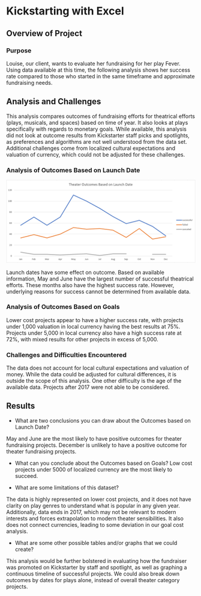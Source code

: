 # Kickstarting with Excel

## Overview of Project

### Purpose

Louise, our client, wants to evaluate her fundraising for her play Fever. Using data available at this time, the following analysis shows her success rate compared to those who started in the same timeframe and approximate fundraising needs.

## Analysis and Challenges

This analysis compares outcomes of fundraising efforts for theatrical efforts (plays, musicals, and spaces) based on time of year. It also looks at plays specifically with regards to monetary goals. While available, this analysis did not look at outcome results from Kickstarter staff picks and spotlights, as preferences and algorithms are not well understood from the data set. Additional challenges come from localized cultural expectations and valuation of currency, which could not be adjusted for these challenges.

### Analysis of Outcomes Based on Launch Date

![OutcomesBasedOnLaunchDate](/resources/Theater_Outcomes_vs_Launch.PNG)

Launch dates have some effect on outcome. Based on available information, May and June have the largest number of successful theatrical efforts. These months also have the highest success rate. However, underlying reasons for success cannot be determined from available data.

### Analysis of Outcomes Based on Goals

Lower cost projects appear to have a higher success rate, with projects under 1,000 valuation in local currency having the best results at 75%. Projects under 5,000 in local currency also have a high success rate at 72%, with mixed results for other projects in excess of 5,000.

### Challenges and Difficulties Encountered

The data does not account for local cultural expectations and valuation of money. While the data could be adjusted for cultural differences, it is outside the scope of this analysis. One other difficulty is the age of the available data. Projects after 2017 were not able to be considered.

## Results

- What are two conclusions you can draw about the Outcomes based on Launch Date?

May and June are the most likely to have positive outcomes for theater fundraising projects. December is unlikely to have a positive outcome for theater fundraising projects.

- What can you conclude about the Outcomes based on Goals?
Low cost projects under 5000 of localized currency are the most likely to succeed.

- What are some limitations of this dataset?

The data is highly represented on lower cost projects, and it does not have clarity on play genres to understand what is popular in any given year. Additionally, data ends in 2017, which may not be relevant to modern interests and forces extrapolation to modern theater sensibilities. It also does not connect currencies, leading to some deviation in our goal cost analysis.

- What are some other possible tables and/or graphs that we could create?

This analysis would be further bolstered in evaluating how the fundraiser was promoted on Kickstarter by staff and spotlight, as well as graphing a continuous timeline of successful projects. We could also break down outcomes by dates for plays alone, instead of overall theater category projects.
